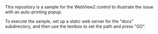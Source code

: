 This repository is a sample for the WebView2 control to illustrate the issue with an auto-printing popup.

To execute the sample, set up a static web server for the "docs" subdirectory, and then use the textbox to set the path and press "GO".
